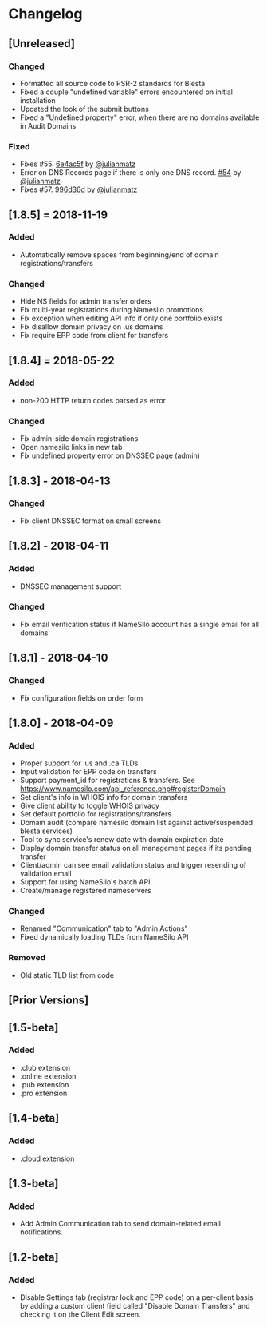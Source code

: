 # Changelog

## [Unreleased]

### Changed

-   Formatted all source code to PSR-2 standards for Blesta
-   Fixed a couple "undefined variable" errors encountered on initial installation
-   Updated the look of the submit buttons
-   Fixed a "Undefined property" error, when there are no domains available in Audit Domains

### Fixed

-   Fixes #55. [6e4ac5f](https://github.com/NETLINK/Blesta-Namesilo/commit/6e4ac5f51aa224fe3df23ab93762d7be6ffb2f07) by [@julianmatz](https://github.com/julianmatz)
-   Error on DNS Records page if there is only one DNS record. [#54](https://github.com/NETLINK/Blesta-Namesilo/issues/54) by [@julianmatz](https://github.com/julianmatz)
-   Fixes #57. [996d36d](https://github.com/NETLINK/Blesta-Namesilo/commit/996d36d8a04b42fb5ee3a344937ea583a572b27d) by [@julianmatz](https://github.com/julianmatz)

## [1.8.5] = 2018-11-19

### Added

-   Automatically remove spaces from beginning/end of domain registrations/transfers

### Changed

-   Hide NS fields for admin transfer orders
-   Fix multi-year registrations during Namesilo promotions
-   Fix exception when editing API info if only one portfolio exists
-   Fix disallow domain privacy on .us domains
-   Fix require EPP code from client for transfers

## [1.8.4] = 2018-05-22

### Added

-   non-200 HTTP return codes parsed as error

### Changed

-   Fix admin-side domain registrations
-   Open namesilo links in new tab
-   Fix undefined property error on DNSSEC page (admin)

## [1.8.3] - 2018-04-13

### Changed

-   Fix client DNSSEC format on small screens

## [1.8.2] - 2018-04-11

### Added

-   DNSSEC management support

### Changed

-   Fix email verification status if NameSilo account has a single email for all domains

## [1.8.1] - 2018-04-10

### Changed

-   Fix configuration fields on order form

## [1.8.0] - 2018-04-09

### Added

-   Proper support for .us and .ca TLDs
-   Input validation for EPP code on transfers
-   Support payment_id for registrations & transfers.  See <https://www.namesilo.com/api_reference.php#registerDomain>
-   Set client's info in WHOIS info for domain transfers
-   Give client ability to toggle WHOIS privacy
-   Set default portfolio for registrations/transfers
-   Domain audit (compare namesilo domain list against active/suspended blesta services)
-   Tool to sync service's renew date with domain expiration date
-   Display domain transfer status on all management pages if its pending transfer
-   Client/admin can see email validation status and trigger resending of validation email
-   Support for using NameSilo's batch API
-   Create/manage registered nameservers

### Changed

-   Renamed "Communication" tab to "Admin Actions"
-   Fixed dynamically loading TLDs from NameSilo API

### Removed

-   Old static TLD list from code

## [Prior Versions]

## [1.5-beta]

### Added

-   .club extension
-   .online extension
-   .pub extension
-   .pro extension

## [1.4-beta]

### Added

-   .cloud extension

## [1.3-beta]

### Added

-   Add Admin Communication tab to send domain-related email notifications.

## [1.2-beta]

### Added

-   Disable Settings tab (registrar lock and EPP code) on a per-client basis by adding a custom client field called "Disable Domain Transfers" and checking it on the Client Edit screen.
